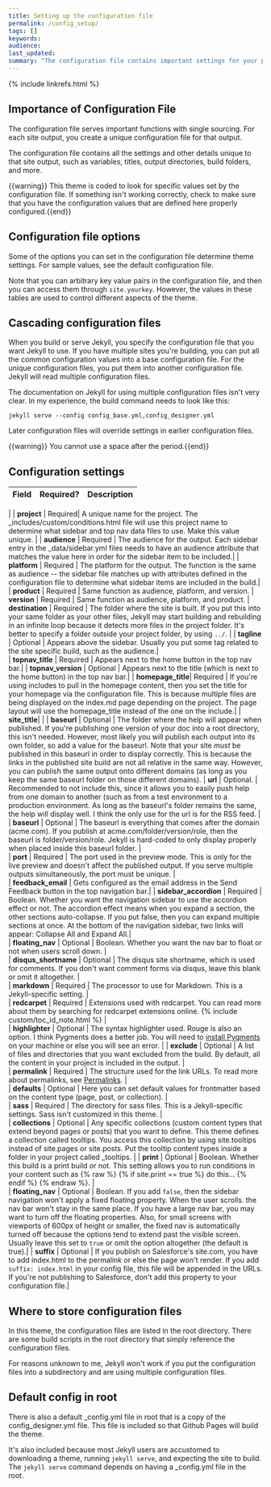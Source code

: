 ```yaml
---
title: Setting up the configuration file 
permalink: /config_setup/
tags: []
keywords: 
audience: 
last_updated: 
summary: "The configuration file contains important settings for your project. Some of the values you set here affect the display and functionality of the theme." 
---
```

{% include linkrefs.html %} 


## Importance of Configuration File

The configuration file serves important functions with single sourcing. For each site output, you create a unique configuration file for that output. 

The configuration file contains all the settings and other details unique to that site output, such as variables, titles, output directories, build folders, and more.

{{warning}} This theme is coded to look for specific values set by the configuration file. If something isn't working correctly, check to make sure that you have the configuration values that are defined here properly configured.{{end}}

## Configuration file options

Some of the options you can set in the configuration file determine theme settings. For sample values, see the default configuration file.

Note that you can arbitrary key value pairs in the configuration file, and then you can access them through `site.yourkey`. However, the values in these tables are used to control different aspects of the theme.

## Cascading configuration files

When you build or serve Jekyll, you specify the configuration file that you want Jekyll to use. If you have multiple sites you're building, you can put all the common configuration values into a base configuration file. For the unique configuration files, you put them into another configuration file. Jekyll will read multiple configuration files. 

The documentation on Jekyll for using multiple configuration files isn't very clear. In my experience, the build command needs to look like this:

```
jekyll serve --config config_base.yml,config_designer.yml
```

Later configuration files will override settings in earlier configuration files. 


{{warning}} You cannot use a space after the period.{{end}}

## Configuration settings

| Field | Required? | Description |
|-------|-----------|-----------|
 |
| **project** | Required| A unique name for the project. The _includes/custom/conditions.html file will use this project name to determine what sidebar and top nav data files to use. Make this value unique. |
| **audience** | Required | The audience for the output. Each sidebar entry in the _data/sidebar.yml files needs to have an audience attribute that matches the value here in order for the sidebar item to be included.|
| **platform** | Required | The platform for the output. The function is the same as audience -- the sidebar file matches up with attributes defined in the configuration file to determine what sidebar items are included in the build.|
| **product** | Required | Same function as audience, platform, and version.
| **version**    |  Required | Same function as audience, platform, and product.
| **destination** | Required | The folder where the site is built. If you put this into your same folder as your other files, Jekyll may start building and rebuilding in an infinite loop because it detects more files in the project folder. It's better to specify a folder outside your project folder, by using `../`. |
| **tagline** | Optional | Appears above the sidebar. Usually you put some tag related to the site specific build, such as the audience.|       
| **topnav_title** | Required | Appears next to the home button in the top nav bar.|
| **topnav_version** | Optional | Appears next to the title (which is next to the home button) in the top nav bar.|
| **homepage_title**| Required | If you're using includes to pull in the homepage content, then you set the title for your homepage via the configuration file. This is because multiple files are being displayed on the index.md page depending on the project. The page layout will use the homepage_title instead of the one on the include.|
| **site_title**| |
| **baseurl**    |  Optional | The folder where the help will appear when published. If you're publishing one version of your doc into a root directory, this isn't needed. However, most likely you will publish each output into its own folder, so add a value for the baseurl. Note that your site *must* be published in this baseurl in order to display correctly. This is because the links in the published site build are not all relative in the same way. However, you can publish the same output onto different domains (as long as you keep the same baseurl folder on those different domains).
| **url**    | Optional. | Recommended to not include this, since it allows you to easily push help from one domain to another (such as from a test environment to a production environment. As long as the baseurl's folder remains the same, the help will display well. I think the only use for the url is for the RSS feed.    |      
| **baseurl**  | Optional  | The baseurl is everything that comes after the domain (acme.com). If you publish at acme.com/folder/version/role, then the baseurl is folder/version/role. Jekyll is hard-coded to only display properly when placed inside this baseurl folder.    |         
| **port**  | Required  | The port used in the preview mode. This is only for the live preview and doesn't affect the published output. If you serve multiple outputs simultaneously, the port must be unique.  |         
| **feedback_email**    | Gets configured as the email address in the Send Feedback button in the top navigation bar.|
| **sidebar_accordion**  | Required  | Boolean. Whether you want the navigation sidebar to use the accordion effect or not. The accordion effect means when you expand a section, the other sections auto-collapse. If you put false, then you can expand multiple sections at once. At the bottom of the navigation sidebar, two links will appear: Collapse All and Expand All.|  
| **floating_nav** | Optional | Boolean. Whether you want the nav bar to float or not when users scroll down. |     
| **disqus_shortname** | Optional   | The disqus site shortname, which is used for comments. If you don't want comment forms via disqus, leave this blank or omit it altogether.    |         
| **markdown**  | Required  | The processor to use for Markdown. This is a Jekyll-specific setting.    |     
| **redcarpet**  | Required  | Extensions used with redcarpet. You can read more about them by searching for redcarpet extensions online. {% include custom/toc_id_note.html %}    |          
| **highlighter**  | Optional  | The syntax highlighter used. Rouge is also an option. I think Pygments does a better job. You will need to [install Pygments](http://pygments.org/download/) on your machine or else you will see an error. |
| **exclude**  | Optional  | A list of files and directories that you want excluded from the build. By default, all the content in your project is included in the output.    |       
| **permalink** | Required   |  The structure used for the link URLs. To read more about permalinks, see [Permalinks](http://jekyllrb.com/docs/permalinks/).   |          
|  **defaults** | Optional  | Here you can set default values for frontmatter based on the content type (page, post, or collection).    |          
|  **sass** | Required  | The directory for sass files. This is a Jekyll-specific settings. Sass isn't customized in this theme.    |        
|  **collections**  | Optional |  Any specific collections (custom content types that extend beyond pages or posts) that you want to define. This theme defines a collection called tooltips. You access this collection by using site.tooltips instead of site.pages or site.posts. Put the tooltip content types inside a folder in your project called \_tooltips. |
|  **print** | Optional | Boolean. Whether this build is a print build or not. This setting allows you to run conditions in your content such as {% raw %} {% if site.print == true %} do this... {% endif %} {% endraw %}.   |     
| **floating_nav** | Optional | Boolean. If you add `false`, then the sidebar navigation won't apply a fixed floating property. When the user scrolls. the nav bar won't stay in the same place. If you have a large nav bar, you may want to turn off the floating properties. Also, for small screens with viewports of 600px of height or smaller, the fixed nav is automatically turned off because the options tend to extend past the visible screen. Usually leave this set to `true` or omit the option altogether (the default is true).|
| **suffix** | Optional | If you publish on Salesforce's site.com, you have to add index.html to the permalink or else the page won't render. If you add `suffix: index.html` in your config file, this file will be appended in the URLs. If you're not publishing to Salesforce, don't add this property to your configuration file.|

## Where to store configuration files

In this theme, the configuration files are listed in the root directory. There are some build scripts in the root directory that simply reference the configuration files.

For reasons unknown to me, Jekyll won't work if you put the configuration files into a subdirectory and are using multiple configuration files.

## Default config in root

There is also a default \_config.yml file in root that is a copy of the config_designer.yml file. This file is included so that Github Pages will build the theme. 

It's also included because most Jekyll users are accustomed to downloading a theme, running `jekyll serve`, and expecting the site to build. The `jekyll serve` command depends on having a _config.yml file in the root.




